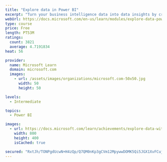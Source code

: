 ```yaml
---
title: "Explore data in Power BI"
excerpt: "Turn your business intelligence data into data insights by creating and configuring Power BI dashboards."
webUrl: https://docs.microsoft.com/en-us/learn/modules/explore-data-power-bi/
type: course
price: Free
length: PT53M
ratings:
  count: 3821
  average: 4.7191834
heat: 56

provider:
  name: Microsoft Learn
  domain: microsoft.com
  images:
    - url: /assets/images/organizations/microsoft.com-50x50.jpg
      width: 50
      height: 50

levels:
  - Intermediate

topics:
  - Power BI

images:
  - url: https://docs.microsoft.com/learn/achievements/explore-data-with-power-bi-desktop-social.png
    width: 800
    height: 400
    isCached: true

secured: "RxtJh/TONPgdUcwN+H4zQp/Q7QM0nKp3gCVm12MpywwDOMK5Qi5JGX1XvFCujfTG8lGsPZo0FLdP3m/8m3swWW2NcCdIaaPzmd4FZ6gCRcdu8KRP+CKGDRxjQVJ23yXVis/ho/M2K55MHgmqRcQzbUJk245MV38HYS6t0VVUttdbkGCLJ9mHVqL6SylR/SMFB9RKXuOYS/wwsgtLilQ2KCPd66aqZLt0h+FXLdqgNqgkB3g4EEvtWMlFhpI5nkHHHY58qXgAXBwVxInFqyJpJ493pmKuSNozqiP4J4s3yuJbDN0OMwjOtg3/6fkxBX4xa6l5456rVBAncIgaS53Tkkwx0m8qQl4oW2a18CRPOzA/60hBNELNm105Hza5J/trg9HX9OAhKvwJc5v0x6ojd70QetxqVlaaG+naHuFKBUQ=;DkcvZFBKdohmCWJoITJCPA=="
---
```


